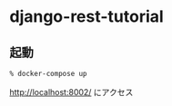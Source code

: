 # django-rest-tutorial

## 起動

```bash
% docker-compose up
```

[http://localhost:8002/](http://localhost:8002/) にアクセス